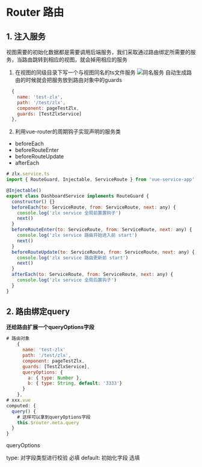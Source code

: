 # Router 路由

## 1. 注入服务
  视图需要的初始化数据都是需要调用后端服务，我们采取通过路由绑定所需要的服务，当路由跳转到相应的视图，就会掉用相应的服务
  1. 在视图的同级目录下写一个与视图同名的ts文件服务
  ![同名服务](https://static-s.styd.cn/201903191611/zhuru.png)
  自动生成路由的时候就会把服务放到路由对象中的guards
  ```js
    {
      name: 'test-zlx',
      path: '/test/zlx',
      component: pageTestZlx,
      guards: [TestZlxService]
    },
  ```
  2. 利用vue-router的周期钩子实现声明的服务类
  - beforeEach
  - beforeRouteEnter
  - beforeRouteUpdate
  - afterEach
  ```js
  # zlx.service.ts
  import { RouteGuard, Injectable, ServiceRoute } from 'vue-service-app'

  @Injectable()
  export class DashboardService implements RouteGuard {
    constructor() {}
    beforeEach(to: ServiceRoute, from: ServiceRoute, next: any) {
      console.log('zlx service 全局前置置钩子')
      next()
    }
    beforeRouteEnter(to: ServiceRoute, from: ServiceRoute, next: any) {
      console.log('zlx service 路由开始进入前 start')
      next()
    }
    beforeRouteUpdate(to: ServiceRoute, from: ServiceRoute, next: any) {
      console.log('zlx service 路由更新前 start')
      next()
    }
    afterEach(to: ServiceRoute, from: ServiceRoute, next: any) {
      console.log('zlx service 全局后置钩子')
    }
  }
  ```
## 2. 路由绑定query
**还给路由扩展一个queryOptions字段**
```js
# 路由对象
    {
      name: 'test-zlx'
      path: '/test/zlx',
      component: pageTestZlx,
      guards: [TestZlxService],
      queryOptions: {
        a: { type: Number },
        b: { type: String, default: '3333'}
      }
    },
# xxx.vue
computed: {
  query() {
    # 这样可以拿到queryOptions字段
    this.$router.meta.query
  }
}
```
queryOptions

type: 对字段类型进行校验 必填
default: 初始化字段 选填

